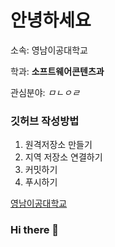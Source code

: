 # 안녕하세요

소속: 영남이공대학교

학과: **소프트웨어콘텐츠과**

관심분야: *ㅁㄴㅇㄹ*

### 깃허브 작성방법
1. 원격저장소 만들기
2. 지역 저장소 연결하기
3. 커밋하기
4. 푸시하기

[영남이공대학교](http://www.ync.ac.kr)

### Hi there 👋

<!--
**ksdr123/ksdr123** is a ✨ _special_ ✨ repository because its `README.md` (this file) appears on your GitHub profile.

Here are some ideas to get you started:

- 🔭 I’m currently working on ...
- 🌱 I’m currently learning ...
- 👯 I’m looking to collaborate on ...
- 🤔 I’m looking for help with ...
- 💬 Ask me about ...
- 📫 How to reach me: ...
- 😄 Pronouns: ...
- ⚡ Fun fact: ...
-->
